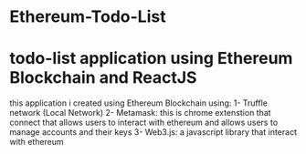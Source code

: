 # Ethereum-Todo-List
# todo-list application using Ethereum Blockchain and ReactJS


this application i created using Ethereum Blockchain using:
1- Truffle network (Local Network)
2- Metamask: this is chrome extenstion that connect that allows users to interact with ethereum and allows users to manage accounts and their keys
3- Web3.js: a javascript library that interact with ethereum
